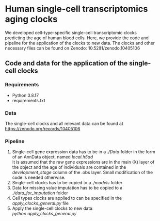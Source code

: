 # Human single-cell transcriptomics aging clocks

We developed cell-type-specific single-cell transcriptomic clocks predicting the age of human blood cells. Here, we provide the code and pipeline for the application of the clocks to new data. The clocks and other necessary files can be found on Zenodo: 10.5281/zenodo.10405106

## Code and data for the application of the single-cell clocks
### Requirements
* Python 3.8.17
* requirements.txt

### Data
The single-cell clocks and all relevant data can be found at https://zenodo.org/records/10405106

### Pipeline
1. Single-cell gene expression data has to be in a *./Data* folder in the form of an AnnData object, named *local.h5ad* <br />
It is assumed that the raw gene expressions are in the main (X) layer of the object and the age of individuals are contained in the *development_stage* column of the .obs layer. Small modification of the code is needed otherwise.
2. Single-cell clocks has to be copied to a *./models* folder
3. Data for missing value imputation has to be copied to a *./data_for_imputation* folder
4. Cell types clocks are applied to can be specified in the *apply_clocks_general.py* file
5. Apply the single-cell clocks to new data: <br />
*python apply_clocks_general.py*
